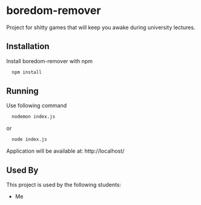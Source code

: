 # boredom-remover

Project for shitty games that will keep you awake during university lectures.


## Installation

Install boredom-remover with npm

```bash
  npm install
```
    
## Running

Use following command

```bash
  nodemon index.js
```
or 
```bash
  node index.js
```

Application will be available at: http://localhost/
## Used By

This project is used by the following students:

- Me





